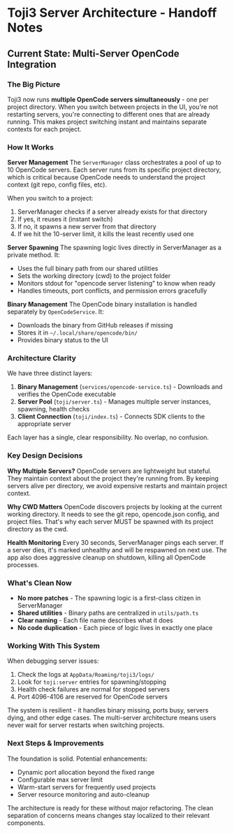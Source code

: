 # Toji3 Server Architecture - Handoff Notes

## Current State: Multi-Server OpenCode Integration

### The Big Picture

Toji3 now runs **multiple OpenCode servers simultaneously** - one per project directory. When you switch between projects in the UI, you're not restarting servers, you're connecting to different ones that are already running. This makes project switching instant and maintains separate contexts for each project.

### How It Works

**Server Management**
The `ServerManager` class orchestrates a pool of up to 10 OpenCode servers. Each server runs from its specific project directory, which is critical because OpenCode needs to understand the project context (git repo, config files, etc).

When you switch to a project:
1. ServerManager checks if a server already exists for that directory
2. If yes, it reuses it (instant switch)
3. If no, it spawns a new server from that directory
4. If we hit the 10-server limit, it kills the least recently used one

**Server Spawning**
The spawning logic lives directly in ServerManager as a private method. It:
- Uses the full binary path from our shared utilities
- Sets the working directory (cwd) to the project folder
- Monitors stdout for "opencode server listening" to know when ready
- Handles timeouts, port conflicts, and permission errors gracefully

**Binary Management**
The OpenCode binary installation is handled separately by `OpenCodeService`. It:
- Downloads the binary from GitHub releases if missing
- Stores it in `~/.local/share/opencode/bin/`
- Provides binary status to the UI

### Architecture Clarity

We have three distinct layers:
1. **Binary Management** (`services/opencode-service.ts`) - Downloads and verifies the OpenCode executable
2. **Server Pool** (`toji/server.ts`) - Manages multiple server instances, spawning, health checks
3. **Client Connection** (`toji/index.ts`) - Connects SDK clients to the appropriate server

Each layer has a single, clear responsibility. No overlap, no confusion.

### Key Design Decisions

**Why Multiple Servers?**
OpenCode servers are lightweight but stateful. They maintain context about the project they're running from. By keeping servers alive per directory, we avoid expensive restarts and maintain project context.

**Why CWD Matters**
OpenCode discovers projects by looking at the current working directory. It needs to see the git repo, opencode.json config, and project files. That's why each server MUST be spawned with its project directory as the cwd.

**Health Monitoring**
Every 30 seconds, ServerManager pings each server. If a server dies, it's marked unhealthy and will be respawned on next use. The app also does aggressive cleanup on shutdown, killing all OpenCode processes.

### What's Clean Now

- **No more patches** - The spawning logic is a first-class citizen in ServerManager
- **Shared utilities** - Binary paths are centralized in `utils/path.ts`
- **Clear naming** - Each file name describes what it does
- **No code duplication** - Each piece of logic lives in exactly one place

### Working With This System

When debugging server issues:
1. Check the logs at `AppData/Roaming/toji3/logs/`
2. Look for `toji:server` entries for spawning/stopping
3. Health check failures are normal for stopped servers
4. Port 4096-4106 are reserved for OpenCode servers

The system is resilient - it handles binary missing, ports busy, servers dying, and other edge cases. The multi-server architecture means users never wait for server restarts when switching projects.

### Next Steps & Improvements

The foundation is solid. Potential enhancements:
- Dynamic port allocation beyond the fixed range
- Configurable max server limit
- Warm-start servers for frequently used projects
- Server resource monitoring and auto-cleanup

The architecture is ready for these without major refactoring. The clean separation of concerns means changes stay localized to their relevant components.